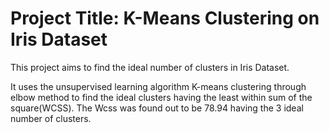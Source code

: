 
# Project Title: K-Means Clustering on Iris Dataset

This project aims to find the ideal number of clusters in Iris Dataset.

It uses the unsupervised learning algorithm K-means clustering through elbow method to find the ideal clusters  having the least within sum of the square(WCSS).
The Wcss was found out to be 78.94 having the 3 ideal number of clusters.
